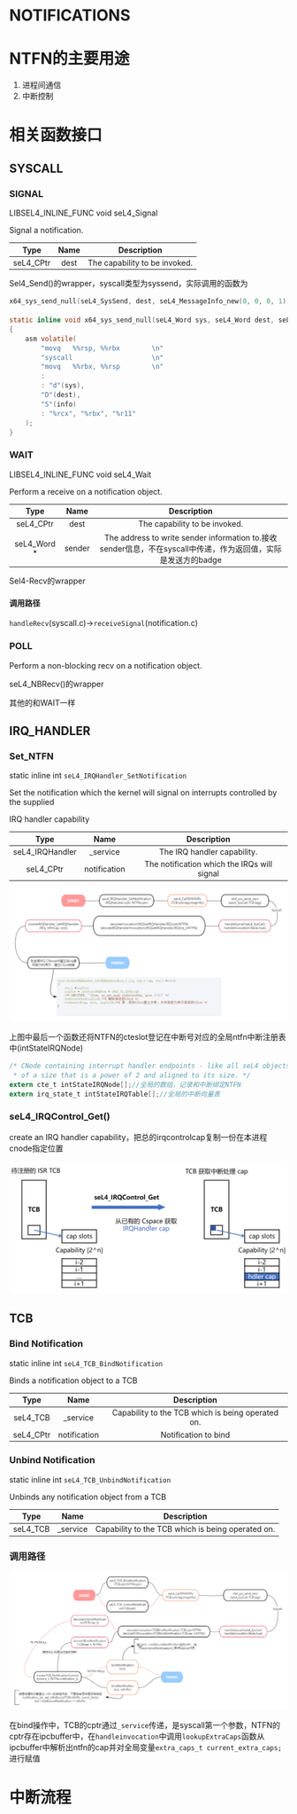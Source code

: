 # NOTIFICATIONS

# NTFN的主要用途

1. 进程间通信
2. 中断控制

# 相关函数接口

## SYSCALL

### SIGNAL

LIBSEL4_INLINE_FUNC void seL4_Signal

Signal a notification.

|   Type    | Name |          Description          |
| :-------: | :--: | :---------------------------: |
| seL4_CPtr | dest | The capability to be invoked. |

Sel4_Send()的wrapper，syscall类型为syssend，实际调用的函数为

```c
x64_sys_send_null(seL4_SysSend, dest, seL4_MessageInfo_new(0, 0, 0, 1).words[0]);

static inline void x64_sys_send_null(seL4_Word sys, seL4_Word dest, seL4_Word info)
{
    asm volatile(
        "movq   %%rsp, %%rbx        \n"
        "syscall                    \n"
        "movq   %%rbx, %%rsp        \n"
        :
        : "d"(sys),
        "D"(dest),
        "S"(info)
        : "%rcx", "%rbx", "%r11"
    );
}
```

### WAIT

LIBSEL4_INLINE_FUNC void seL4_Wait

Perform a receive on a notification object.

|    Type     |  Name  |                         Description                          |
| :---------: | :----: | :----------------------------------------------------------: |
|  seL4_CPtr  |  dest  |                The capability to be invoked.                 |
| seL4_Word * | sender | The address to write sender information to.接收sender信息，不在syscall中传递，作为返回值，实际是发送方的badge |

Sel4-Recv的wrapper

#### 调用路径

`handleRecv`(syscall.c)->`receiveSignal`(notification.c)

### POLL

Perform a non-blocking recv on a notification object.

seL4_NBRecv()的wrapper

其他的和WAIT一样

## IRQ_HANDLER

### Set_NTFN

static inline int `seL4_IRQHandler_SetNotification`

Set the notification which the kernel will signal on interrupts controlled by the supplied

IRQ handler capability

|      Type       |     Name     |                 Description                 |
| :-------------: | :----------: | :-----------------------------------------: |
| seL4_IRQHandler |   _service   |         The IRQ handler capability.         |
|    seL4_CPtr    | notification | The notification which the IRQs will signal |

![irq_set_ntfn](./assets\irq_set_ntfn.png)

上图中最后一个函数还将NTFN的cteslot登记在中断号对应的全局ntfn中断注册表中(intStateIRQNode)

```c
/* CNode containing interrupt handler endpoints - like all seL4 objects, this CNode needs to be
 * of a size that is a power of 2 and aligned to its size. */
extern cte_t intStateIRQNode[];//全局的数组，记录和中断绑定NTFN
extern irq_state_t intStateIRQTable[];//全局的中断向量表
```

### seL4_IRQControl_Get()

create an IRQ handler capability，把总的irqcontrolcap复制一份在本进程cnode指定位置

![image-20240222163854131](./assets\image-20240222163854131.png)

## TCB

### **Bind Notification**

static inline int `seL4_TCB_BindNotification`

Binds a notification object to a TCB

|   Type    |     Name     |                    Description                    |
| :-------: | :----------: | :-----------------------------------------------: |
| seL4_TCB  |   _service   | Capability to the TCB which is being operated on. |
| seL4_CPtr | notification |               Notification to bind                |

### **Unbind Notification**

static inline int `seL4_TCB_UnbindNotification`

Unbinds any notification object from a TCB

|   Type   |   Name   |                    Description                    |
| :------: | :------: | :-----------------------------------------------: |
| seL4_TCB | _service | Capability to the TCB which is being operated on. |

### 调用路径

![ntfn](./assets\ntfn.png)

在bind操作中，TCB的cptr通过`_service`传递，是syscall第一个参数，NTFN的cptr存在ipcbuffer中，在`handleinvocation`中调用`lookupExtraCaps`函数从ipcbuffer中解析出ntfn的cap并对全局变量`extra_caps_t current_extra_caps;`进行赋值

# 中断流程



